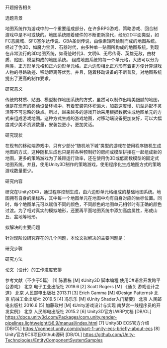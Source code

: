 开题报告相关

选题背景

地图系统作为游戏中的一个重要组成部分，在许多RPG游戏、策略游戏、回合制游戏中是不可或缺的。地图系统随着硬件的不断更新换代，经历2D平面类型，如FC恶魔城、SFC塞尔达传说、GBA圣剑传说，由像素矩阵绘制而成的地图系统。经过了伪3D，如魔力宝贝、石器时代，由多种单一贴图所构成的地图系统。到现在非常流行的3D地图系统，如奇迹时代3、文明6、无尽传奇、英雄无敌，由材质、贴图、模型构成的地图系统。
组成地图系统的每一个单元格，大致可以分为两类，正方形单元格和正六边形单元格。正六边形相比正方形有着更方便计算游戏人物的寻路轨迹、移动距离等优势。并且，随着移动设备的不断普及，对地图系统提出了更高的制作要求。

研究意义

传统的材质、贴图、模型制作地图系统的方式，虽然可以制作出精美细腻的地图，但是在现有的移动设备环境中，有着安装包体积偏大，加载速度慢、机型适配不灵活等不可忽略的缺点。所以，越来越多的游戏开始采用根据数据生成地图单元的方式来组成游戏地图。这种方式生成的游戏地图，对移动端设备更加友好，可以大幅度减少美术资源数量，安装包更小，更加灵活。

研究现状

在现有的移动端游戏中，只有少部分“随机地下城”类型的游戏在使用程序随机生成地图的方式，这种随机生成也只是将各种预制好的房间或模型拼接在一起组成新的地图，更多的策略游戏为了兼顾运行效率，还在使用伪3D或低面数模型的固定式地图系统。并且，使用Unity3D制作的策略游戏，使用程序化生成地图方式的策略游戏数量更少。

研究内容

研究在Unity3D中，通过程序控制生成，由六边形单元格组成的基础地图系统。地图拥有自身的坐标系，其中每一个地图单元在地图中均有自身对应的坐标位置。同时，每个地图单元可以赋值不同的颜色，不同颜色的地图单元相邻时有正确的颜色过渡。为了相对真实的模拟地形，还要再平面地图系统中添加高度属性，形成山丘、盆地等地形。

拟解决的主要问题

针对现阶段研究存在的几个问题，本论文拟解决的主要问题是：


研究步骤


研究方法


论文（设计）的工作进度安排


参考文献（不少于5篇）
[1] 陈嘉栋 [M] 《Unity3D 脚本编程 使用C#语言开发跨平台游戏》 北京 电子工业出版社 2019.6
[2] Scott Rogers [M] 《通关 游戏设计之道》 北京 人民邮电出版社 2013.11
[3] Erich Gamma [M] 《Design Patterns》 北京 机械工业出版社 2019.5
[4] 冯乐乐 [M] 《Unity Shader入门精要》 北京 人民邮电出版社 2016.6
[5] 加藤政村 [M] 《Unity游戏设计与实现  南梦宫一线程序员的开发实例》 北京 人民邮电出版社 2015.2
[6] Unity3D官方LWRP文档 [DB/OL] https://docs.unity3d.com/Packages/com.unity.render-pipelines.lightweight@6.9/manual/index.html
[7] Unity3D ECS官方介绍 [DB/OL] https://connect.unity.com/p/part-1-unity-ecs-briefly-about-ecs
[8] Unity官方ECS项目Github源码 [DB/OL] https://github.com/Unity-Technologies/EntityComponentSystemSamples